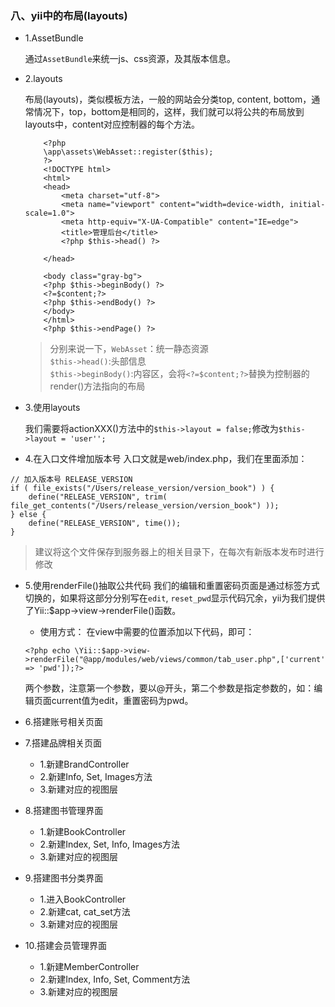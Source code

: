 ### 八、yii中的布局(layouts)

- 1.AssetBundle
    
    通过`AssetBundle`来统一js、css资源，及其版本信息。

- 2.layouts

    布局(layouts)，类似模板方法，一般的网站会分类top, content, bottom，通常情况下，top，bottom是相同的，这样，我们就可以将公共的布局放到layouts中，content对应控制器的每个方法。
    ```
        <?php
        \app\assets\WebAsset::register($this);
        ?>
        <!DOCTYPE html>
        <html>
        <head>
            <meta charset="utf-8">
            <meta name="viewport" content="width=device-width, initial-scale=1.0">
            <meta http-equiv="X-UA-Compatible" content="IE=edge">
            <title>管理后台</title>
            <?php $this->head() ?>
        
        </head>
        
        <body class="gray-bg">
        <?php $this->beginBody() ?>
        <?=$content;?>
        <?php $this->endBody() ?>
        </body>
        </html>
        <?php $this->endPage() ?>
    ```
    > 分别来说一下，`WebAsset`：统一静态资源
    <br>`$this->head()`:头部信息
    <br>`$this->beginBody()`:内容区，会将`<?=$content;?>`替换为控制器的render()方法指向的布局

- 3.使用layouts
    
    我们需要将actionXXX()方法中的`$this->layout = false;`修改为`$this->layout = 'user'';`
    
- 4.在入口文件增加版本号
入口文就是web/index.php，我们在里面添加：
```
// 加入版本号 RELEASE_VERSION
if ( file_exists("/Users/release_version/version_book") ) {
    define("RELEASE_VERSION", trim( file_get_contents("/Users/release_version/version_book") ));
} else {
    define("RELEASE_VERSION", time());
}
```
> 建议将这个文件保存到服务器上的相关目录下，在每次有新版本发布时进行修改

- 5.使用renderFile()抽取公共代码
    我们的编辑和重置密码页面是通过标签方式切换的，如果将这部分分别写在`edit`, `reset_pwd`显示代码冗余，yii为我们提供了Yii::$app->view->renderFile()函数。
    
    * 使用方式：
    在view中需要的位置添加以下代码，即可：
    ```
    <?php echo \Yii::$app->view->renderFile("@app/modules/web/views/common/tab_user.php",['current' => 'pwd']);?>
    ```
    两个参数，注意第一个参数，要以@开头，第二个参数是指定参数的，如：编辑页面current值为edit，重置密码为pwd。

- 6.搭建账号相关页面
- 7.搭建品牌相关页面
    * 1.新建BrandController
    * 2.新建Info, Set, Images方法
    * 3.新建对应的视图层
- 8.搭建图书管理界面
    * 1.新建BookController
    * 2.新建Index, Set, Info, Images方法
    * 3.新建对应的视图层
- 9.搭建图书分类界面
    * 1.进入BookController
    * 2.新建cat, cat_set方法
    * 3.新建对应的视图层
- 10.搭建会员管理界面
    * 1.新建MemberController
    * 2.新建Index, Info, Set, Comment方法
    * 3.新建对应的视图层